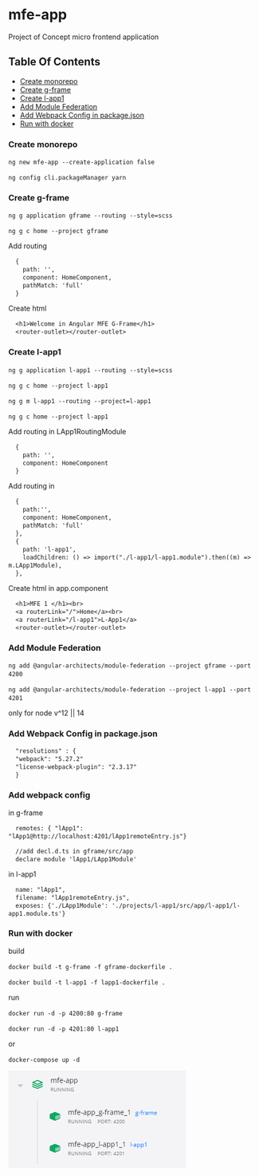 # mfe-app

Project of Concept micro frontend application 

## Table Of Contents

* [Create monorepo](#create-monorepo)
* [Create g-frame](#create-gframe)
* [Create l-app1](#create-lapp1)
* [Add Module Federation](#add-mod-fed)
* [Add Webpack Config in package.json](#add-webpack-config-in-packagejson)
* [Run with docker](#run-with-docker)

### Create monorepo <a name="create-monorepo"></a>
  `ng new mfe-app --create-application false`
  
  `ng config cli.packageManager yarn`

### Create g-frame <a name="create-gframe"></a>
  `ng g application gframe --routing --style=scss`
  
  `ng g c home --project gframe`

Add routing
  ```json5
    {
      path: '',
      component: HomeComponent,
      pathMatch: 'full'
    }
  ```

Create html
  ```angular2html
    <h1>Welcome in Angular MFE G-Frame</h1>
    <router-outlet></router-outlet>
  ```

### Create l-app1 <a name="create-lapp1"></a>
  `ng g application l-app1 --routing --style=scss`
  
  `ng g c home --project l-app1` 
  
  `ng g m l-app1 --routing --project=l-app1`
  
  `ng g c home --project l-app1`

Add routing in LApp1RoutingModule 
  ```json5
    {
      path: '',
      component: HomeComponent
    }
  ```
  
Add routing in 
  ```json5
    {
      path:'',
      component: HomeComponent,
      pathMatch: 'full'
    },
    {
      path: 'l-app1',
      loadChildren: () => import("./l-app1/l-app1.module").then((m) => m.LApp1Module),
    },
  ```

Create html in app.component
  ```angular2html
    <h1>MFE 1 </h1><br>
    <a routerLink="/">Home</a><br>
    <a routerLink="/l-app1">L-App1</a>
    <router-outlet></router-outlet>
  ```

### Add Module Federation <a name="add-mod-fed"></a>
  `ng add @angular-architects/module-federation --project gframe --port 4200` 
  
  `ng add @angular-architects/module-federation --project l-app1 --port 4201`   
  
  only for node v^12 || 14
  
### Add Webpack Config in package.json <a name="add-webpack-config-in-packagejson"></a>
  ```json5
    "resolutions" : {
    "webpack": "5.27.2"
    "license-webpack-plugin": "2.3.17"
    }
  ```

### Add webpack config
in g-frame
```json5
  remotes: { "lApp1": "lApp1@http://localhost:4201/lApp1remoteEntry.js"}
```
```json5
  //add decl.d.ts in gframe/src/app
  declare module 'lApp1/LApp1Module'
```

in l-app1
```json5
  name: "lApp1",
  filename: "lApp1remoteEntry.js",
  exposes: {'./LApp1Module': './projects/l-app1/src/app/l-app1/l-app1.module.ts'}
```

### Run with docker <a name="run-with-docker"></a>
build

  `docker build -t g-frame -f gframe-dockerfile .`

  `docker build -t l-app1 -f lapp1-dockerfile .`

run

  `docker run -d -p 4200:80 g-frame`

  `docker run -d -p 4201:80 l-app1`

or

  `docker-compose up -d`

![alt text](https://raw.githubusercontent.com/CrisBogucki/mfe-app/main/images/docker.png?raw=true)


  
